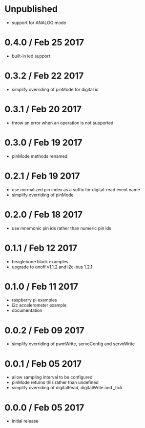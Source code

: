 Unpublished
===========

  * support for ANALOG mode

0.4.0 / Feb 25 2017
===================

  * built-in led support

0.3.2 / Feb 22 2017
===================

  * simplify overriding of pinMode for digital io

0.3.1 / Feb 20 2017
===================

  * throw an error when an operation is not supported

0.3.0 / Feb 19 2017
===================

  * pinMode methods renamed

0.2.1 / Feb 19 2017
===================

  * use normalized pin index as a suffix for digital-read event name
  * simplify overriding of pinMode

0.2.0 / Feb 18 2017
===================

  * use mnemonic pin ids rather than numeric pin ids

0.1.1 / Feb 12 2017
===================

  * beaglebone black examples
  * upgrade to onoff v1.1.2 and i2c-bus 1.2.1

0.1.0 / Feb 11 2017
===================

  * raspberry pi examples
  * i2c accelerometer example
  * documentation

0.0.2 / Feb 09 2017
===================

  * simplify overriding of pwmWrite, servoConfig and servoWrite

0.0.1 / Feb 05 2017
===================

  * allow sampling interval to be configured
  * pinMode returns this rather than undefined
  * simplify overriding of digitalRead, digitalWrite and _tick

0.0.0 / Feb 05 2017
===================

  * initial release

